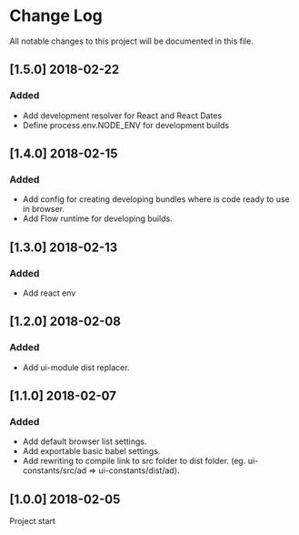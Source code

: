 # Change Log
All notable changes to this project will be documented in this file.


## [1.5.0] 2018-02-22
### Added
- Add development resolver for React and React Dates
- Define process.env.NODE_ENV for development builds


## [1.4.0] 2018-02-15
### Added
- Add config for creating developing bundles where is code ready to use in browser.
- Add Flow runtime for developing builds.


## [1.3.0] 2018-02-13
### Added
- Add react env


## [1.2.0] 2018-02-08
### Added
- Add ui-module dist replacer.


## [1.1.0] 2018-02-07
### Added
- Add default browser list settings.
- Add exportable basic babel settings.
- Add rewriting to compile link to src folder to dist folder. (eg. ui-constants/src/ad => ui-constants/dist/ad).


## [1.0.0] 2018-02-05
Project start
